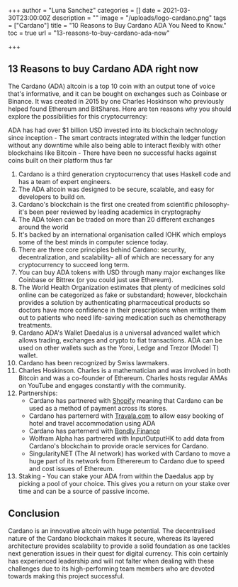 +++
author = "Luna Sanchez"
categories = []
date = 2021-03-30T23:00:00Z
description = ""
image = "/uploads/logo-cardano.png"
tags = ["Cardano"]
title = "10 Reasons to Buy Cardano ADA You Need to Know."
toc = true
url = "13-reasons-to-buy-cardano-ada-now"

+++
## 13 Reasons to buy Cardano ADA right now

The Cardano (ADA) altcoin is a top 10 coin with an output tone of voice that's informative, and it can be bought on exchanges such as Coinbase or Binance. It was created in 2015 by one Charles Hoskinson who previously helped found Ethereum and BitShares. Here are ten reasons why you should explore the possibilities for this cryptocurrency:

ADA has had over $1 billion USD invested into its blockchain technology since inception - The smart contracts integrated within the ledger function without any downtime while also being able to interact flexibly with other blockchains like Bitcoin - There have been no successful hacks against coins built on their platform thus far

 1. Cardano is a third generation cryptocurrency that uses Haskell code and has a team of expert engineers.
 2. The ADA altcoin was designed to be secure, scalable, and easy for developers to build on.
 3. Cardano's blockchain is the first one created from scientific philosophy- it's been peer reviewed by leading academics in cryptography
 4. The ADA token can be traded on more than 20 different exchanges around the world
 5. It's backed by an international organisation called IOHK which employs some of the best minds in computer science today.
 6. There are three core principles behind Cardano: security, decentralization, and scalability- all of which are necessary for any cryptocurrency to succeed long term.
 7. You can buy ADA tokens with USD through many major exchanges like Coinbase or Bittrex (or you could just use Ethereum).
 8. The World Health Organization estimates that plenty of medicines sold online can be categorized as fake or substandard; however, blockchain provides a solution by authenticating pharmaceutical products so doctors have more confidence in their prescriptions when writing them out to patients who need life-saving medication such as chemotherapy treatments.
 9. Cardano ADA's Wallet Daedalus is a universal advanced wallet which allows trading, exchanges and crypto to fiat transactions.  ADA can be used on other wallets such as the Yoroi, Ledge and Trezor (Model T) wallet.
10. Cardano has been recognized by Swiss lawmakers.
11. Charles Hoskinson.  Charles is a mathematician and was involved in both Bitcoin and was a co-founder of Ethereum.  Charles hosts regular AMAs on YouTube and engages constantly with the community.
12. Partnerships:
    * Cardano has partnered with [Shopify](https://www.shopify.com/) meaning that Cardano can be used as a method of payment across its stores.
    * Cardano has parternerd with [Travala.com](https://www.travala.com/) to allow easy booking of hotel and travel accommodation using ADA
    * Cardano has parternerd with [Bondly Finance](https://bondly.finance/)
    * Wolfram Alpha has partnered with InputOutputHK to add data from Cardano's blockchain to provide oracle services for Cardano.
    * SingularityNET (The AI network) has worked with Cardano to move a huge part of its network from Etherereum to Cardano due to speed and cost issues of Ethereum.
13. Staking - You can stake your ADA from within the Daedalus app by picking a pool of your choice.  This gives you a return on your stake over time and can be a source of passive income.

## Conclusion

Cardano is an innovative altcoin with huge potential. The decentralised nature of the Cardano blockchain makes it secure, whereas its layered architecture provides scalability to provide a solid foundation as one tackles next generation issues in their quest for digital currency. This coin certainly has experienced leadership and will not falter when dealing with these challenges due to its high-performing team members who are devoted towards making this project successful.